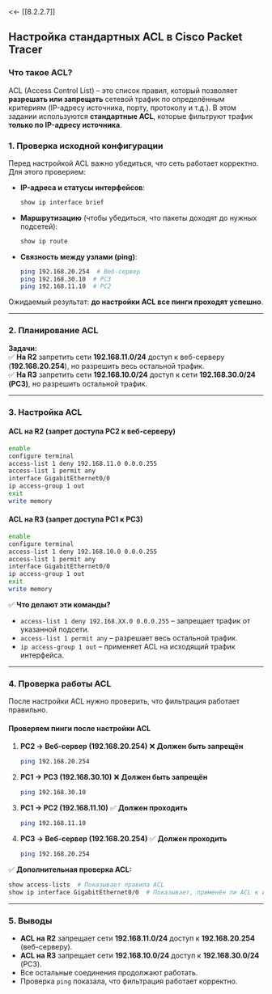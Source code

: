 <<- [[8.2.2.7]]
## **Настройка стандартных ACL в Cisco Packet Tracer**

### **Что такое ACL?**
ACL (Access Control List) – это список правил, который позволяет **разрешать или запрещать** сетевой трафик по определённым критериям (IP-адресу источника, порту, протоколу и т.д.). В этом задании используются **стандартные ACL**, которые фильтруют трафик **только по IP-адресу источника**.

### **1. Проверка исходной конфигурации**
Перед настройкой ACL важно убедиться, что сеть работает корректно. Для этого проверяем:
- **IP-адреса и статусы интерфейсов**:
  ```bash
  show ip interface brief
  ```
- **Маршрутизацию** (чтобы убедиться, что пакеты доходят до нужных подсетей):
  ```bash
  show ip route
  ```
- **Связность между узлами (ping)**:
  ```bash
  ping 192.168.20.254  # Веб-сервер
  ping 192.168.30.10  # PC3
  ping 192.168.11.10  # PC2
  ```

Ожидаемый результат: **до настройки ACL все пинги проходят успешно**.

---

### **2. Планирование ACL**
**Задачи:**  
✅ **На R2** запретить сети **192.168.11.0/24** доступ к веб-серверу (**192.168.20.254**), но разрешить весь остальной трафик.  
✅ **На R3** запретить сети **192.168.10.0/24** доступ к сети **192.168.30.0/24 (PC3)**, но разрешить остальной трафик.

---

### **3. Настройка ACL**
#### **ACL на R2 (запрет доступа PC2 к веб-серверу)**
```bash
enable
configure terminal
access-list 1 deny 192.168.11.0 0.0.0.255
access-list 1 permit any
interface GigabitEthernet0/0
ip access-group 1 out
exit
write memory
```

#### **ACL на R3 (запрет доступа PC1 к PC3)**
```bash
enable
configure terminal
access-list 1 deny 192.168.10.0 0.0.0.255
access-list 1 permit any
interface GigabitEthernet0/0
ip access-group 1 out
exit
write memory
```

✅ **Что делают эти команды?**  
- `access-list 1 deny 192.168.XX.0 0.0.0.255` – запрещает трафик от указанной подсети.  
- `access-list 1 permit any` – разрешает весь остальной трафик.  
- `ip access-group 1 out` – применяет ACL на исходящий трафик интерфейса.

---

### **4. Проверка работы ACL**
После настройки ACL нужно проверить, что фильтрация работает правильно.

#### **Проверяем пинги после настройки ACL**
1. **PC2 → Веб-сервер (192.168.20.254)** ❌ **Должен быть запрещён**
   ```bash
   ping 192.168.20.254
   ```
2. **PC1 → PC3 (192.168.30.10)** ❌ **Должен быть запрещён**
   ```bash
   ping 192.168.30.10
   ```
3. **PC1 → PC2 (192.168.11.10)** ✅ **Должен проходить**
   ```bash
   ping 192.168.11.10
   ```
4. **PC3 → Веб-сервер (192.168.20.254)** ✅ **Должен проходить**
   ```bash
   ping 192.168.20.254
   ```

✅ **Дополнительная проверка ACL:**
```bash
show access-lists  # Показывает правила ACL
show ip interface GigabitEthernet0/0  # Показывает, применён ли ACL к интерфейсу
```

---

### **5. Выводы**
- **ACL на R2** запрещает сети **192.168.11.0/24** доступ к **192.168.20.254** (веб-серверу).
- **ACL на R3** запрещает сети **192.168.10.0/24** доступ к **192.168.30.0/24** (PC3).
- Все остальные соединения продолжают работать.
- Проверка `ping` показала, что фильтрация работает корректно.